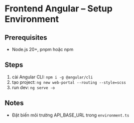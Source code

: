 # Frontend Angular – Setup Environment
## Prerequisites
- Node.js 20+, pnpm hoặc npm
## Steps
1) cài Angular CLI: `npm i -g @angular/cli`
2) tạo project: `ng new web-portal --routing --style=scss`
3) run dev: `ng serve -o`
## Notes
- Đặt biến môi trường API_BASE_URL trong `environment.ts`